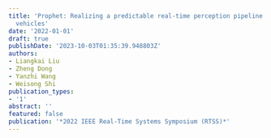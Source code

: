 ```yaml
---
title: 'Prophet: Realizing a predictable real-time perception pipeline for autonomous
  vehicles'
date: '2022-01-01'
draft: true
publishDate: '2023-10-03T01:35:39.948803Z'
authors:
- Liangkai Liu
- Zheng Dong
- Yanzhi Wang
- Weisong Shi
publication_types:
- '1'
abstract: ''
featured: false
publication: '*2022 IEEE Real-Time Systems Symposium (RTSS)*'
---
```


